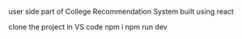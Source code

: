 user side part of College Recommendation System built using react

clone the project in VS code
npm i
npm run dev
